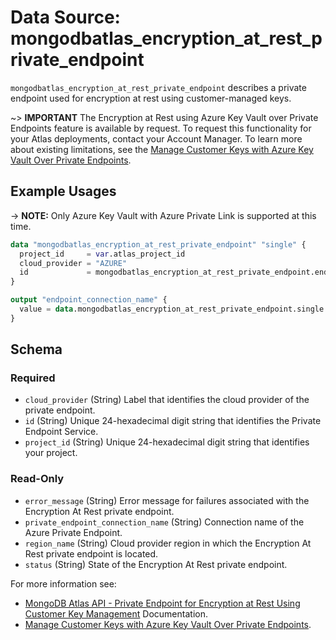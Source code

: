 # Data Source: mongodbatlas_encryption_at_rest_private_endpoint

`mongodbatlas_encryption_at_rest_private_endpoint` describes a private endpoint used for encryption at rest using customer-managed keys.

~> **IMPORTANT** The Encryption at Rest using Azure Key Vault over Private Endpoints feature is available by request. To request this functionality for your Atlas deployments, contact your Account Manager. 
To learn more about existing limitations, see the [Manage Customer Keys with Azure Key Vault Over Private Endpoints](https://www.mongodb.com/docs/atlas/security/azure-kms-over-private-endpoint/#manage-customer-keys-with-azure-key-vault-over-private-endpoints).

## Example Usages

-> **NOTE:** Only Azure Key Vault with Azure Private Link is supported at this time.

```terraform
data "mongodbatlas_encryption_at_rest_private_endpoint" "single" {
  project_id     = var.atlas_project_id
  cloud_provider = "AZURE"
  id             = mongodbatlas_encryption_at_rest_private_endpoint.endpoint.id
}

output "endpoint_connection_name" {
  value = data.mongodbatlas_encryption_at_rest_private_endpoint.single.private_endpoint_connection_name
}
```

<!-- schema generated by tfplugindocs -->
## Schema

### Required

- `cloud_provider` (String) Label that identifies the cloud provider of the private endpoint.
- `id` (String) Unique 24-hexadecimal digit string that identifies the Private Endpoint Service.
- `project_id` (String) Unique 24-hexadecimal digit string that identifies your project.

### Read-Only

- `error_message` (String) Error message for failures associated with the Encryption At Rest private endpoint.
- `private_endpoint_connection_name` (String) Connection name of the Azure Private Endpoint.
- `region_name` (String) Cloud provider region in which the Encryption At Rest private endpoint is located.
- `status` (String) State of the Encryption At Rest private endpoint.

For more information see: 
- [MongoDB Atlas API - Private Endpoint for Encryption at Rest Using Customer Key Management](https://www.mongodb.com/docs/atlas/reference/api-resources-spec/v2/#tag/Encryption-at-Rest-using-Customer-Key-Management/operation/getEncryptionAtRestPrivateEndpoint) Documentation.
- [Manage Customer Keys with Azure Key Vault Over Private Endpoints](https://www.mongodb.com/docs/atlas/security/azure-kms-over-private-endpoint/).
